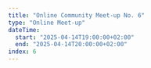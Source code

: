 ```yaml
---
title: "Online Community Meet-up No. 6"
type: "Online Meet-up"
dateTime:
  start: "2025-04-14T19:00:00+02:00"
  end: "2025-04-14T20:00:00+02:00"
index: 6
---
```

